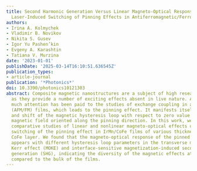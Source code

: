```yaml
---
title: Second Harmonic Generation Versus Linear Magneto-Optical Response Studies of
  Laser-Induced Switching of Pinning Effects in Antiferromagnetic/Ferromagnetic Films
authors:
- Irina A. Kolmychek
- Vladimir B. Novikov
- Nikita S. Gusev
- Igor Yu Pashen’kin
- Evgeny A. Karashtin
- Tatiana V. Murzina
date: '2023-01-01'
publishDate: '2025-03-14T16:10:51.636545Z'
publication_types:
- article-journal
publication: '*Photonics*'
doi: 10.3390/photonics10121303
abstract: Composite magnetic nanostructures are a subject of high research interest,
  as they provide a number of exciting effects absent in live nature. Among others,
  much attention has been paid to the studies of exchange coupling in antiferromagnetic/ferromagnetic
  (AFM/FM) films, which leads to the pinning effect. It manifests itself as a widening
  and shift of the magnetic hysteresis loop with respect to zero value of the external
  magnetic field oriented along the pinning direction. In this work, we report on
  comparative studies of linear and nonlinear magneto-optical effects under the laser-induced
  switching of the pinning effect in IrMn/CoFe films of various thickness of the ferromagnetic
  CoFe layer. We found that the magneto-optical response of the pinned AFM/FM nanofilms
  appears with different hysteresis loop parameters in the transverse magneto-optical
  Kerr effect (MOKE) and interface-sensitive magnetization-induced second harmonic
  generation (SHG), indicating the diversity of the magnetic effects at interfaces
  compared to the bulk of the films.
---
```

